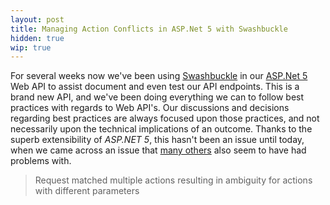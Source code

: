 ```yaml
---
layout: post
title: Managing Action Conflicts in ASP.Net 5 with Swashbuckle
hidden: true
wip: true
---
```


For several weeks now we've been using [Swashbuckle](github.com/domaindrivendev/swashbuckle) in our [ASP.Net 5](https://get.asp.net/) Web API to assist document and even test our API endpoints. This is a brand new API, and we've been doing everything we can to follow best practices with regards to Web API's. Our discussions and decisions regarding best practices are always focused upon those practices, and not necessarily upon the technical implications of an outcome. Thanks to the superb extensibility of *ASP.NET 5*, this hasn't been an issue until today, when we came across an issue that [many others](https://github.com/domaindrivendev/Swashbuckle/issues/142) also seem to have had problems with.

> Request matched multiple actions resulting in ambiguity for actions with different parameters

